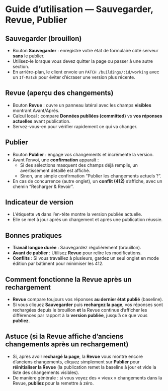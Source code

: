 # Guide d’utilisation — Sauvegarder, Revue, Publier

## Sauvegarder (brouillon)
- Bouton **Sauvegarder** : enregistre votre état de formulaire côté serveur **sans** le publier.
- Utilisez-le lorsque vous devez quitter la page ou passer à une autre section.
- En arrière-plan, le client envoie un `PATCH /buildings/:id/working` avec un `If-Match` pour éviter d’écraser une version plus récente.

## Revue (aperçu des changements)
- Bouton **Revue** : ouvre un panneau latéral avec les champs **visibles** montrant Avant/Après.
- Calcul local : compare **Données publiées (committed)** vs **vos réponses actuelles** avant publication.
- Servez-vous-en pour vérifier rapidement ce qui va changer.

## Publier
- Bouton **Publier** : engage vos changements et incrémente la version.
- Avant l’envoi, une **confirmation** apparaît :
  - Si des sélections masquent des champs déjà remplis, un avertissement détaillé est affiché.
  - Sinon, une simple confirmation “Publier les changements actuels ?”.
- En cas de concurrence (autre onglet), un **conflit (412)** s’affiche, avec un chemin “Recharger & Revoir”.

## Indicateur de version
- L’étiquette `vN` dans l’en-tête montre la version publiée actuelle.
- Elle se met à jour après un chargement et après une publication réussie.

## Bonnes pratiques
- **Travail longue durée** : Sauvegardez régulièrement (brouillon).
- **Avant de publier** : Utilisez **Revue** pour relire les modifications.
- **Conflits** : Si vous travaillez à plusieurs, gardez un seul onglet en mode édition par bâtiment pour minimiser les 412.


## Comment fonctionne la Revue après un rechargement
- **Revue** compare toujours vos réponses **au dernier état publié** (baseline).
- Si vous cliquez **Sauvegarder** puis **rechargez la page**, vos réponses sont rechargées depuis le brouillon **et** la Revue continue d’afficher les différences par rapport à la **version publiée**, jusqu’à ce que vous **publiez**.


## Astuce (si la Revue affiche d’anciens changements après un rechargement)
- Si, après avoir **rechargé la page**, la **Revue** vous montre encore d’anciens changements, cliquez simplement sur **Publier** pour **réinitialiser la Revue** (la publication remet la baseline à jour et vide la liste des changements visibles).
- De manière générale : si vous voyez des « vieux » changements dans la Revue, **publiez** pour la remettre à zéro.
